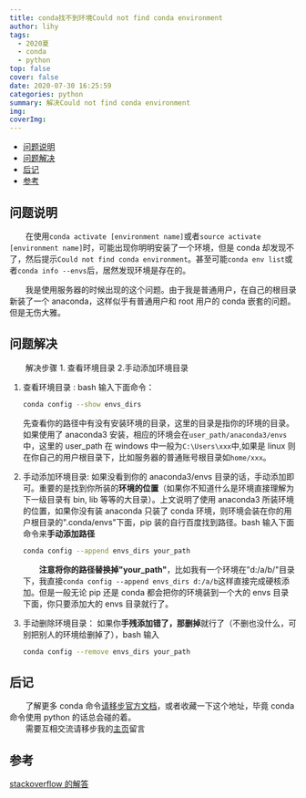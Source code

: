 ```yaml
---
title: conda找不到环境Could not find conda environment
author: lihy
tags:
  - 2020夏
  - conda
  - python
top: false
cover: false
date: 2020-07-30 16:25:59
categories: python
summary: 解决Could not find conda environment
img:
coverImg:
---
```

<!-- TOC -->

- [问题说明](#问题说明)
- [问题解决](#问题解决)
- [后记](#后记)
- [参考](#参考)

<!-- /TOC -->
## 问题说明

&emsp;&emsp;在使用`conda activate [environment name]`或者`source activate [environment name]`时，可能出现你明明安装了一个环境，但是 conda 却发现不了，然后提示`Could not find conda environment`。甚至可能`conda env list`或者`conda info --envs`后，居然发现环境是存在的。

&emsp;&emsp;我是使用服务器的时候出现的这个问题。由于我是普通用户，在自己的根目录新装了一个 anaconda，这样似乎有普通用户和 root 用户的 conda 嵌套的问题。但是无伤大雅。

## 问题解决

&emsp;&emsp;解决步骤 1. 查看环境目录 2.手动添加环境目录

1. 查看环境目录 :
   bash 输入下面命令：

   ```bash
   conda config --show envs_dirs
   ```

   先查看你的路径中有没有安装环境的目录，这里的目录是指你的环境的目录。如果使用了 anaconda3 安装，相应的环境会在`user_path/anaconda3/envs`中，这里的 user_path 在 windows 中一般为`C:\Users\xxx`中,如果是 linux 则在你自己的用户根目录下，比如服务器的普通账号根目录如`home/xxx`。

2. 手动添加环境目录:
   如果没看到你的 anaconda3/envs 目录的话，手动添加即可。重要的是找到你所装的**环境的位置**（如果你不知道什么是环境直接理解为下一级目录有 bin, lib 等等的大目录）。上文说明了使用 anaconda3 所装环境的位置，如果你没有装 anaconda 只装了 conda 环境，则环境会装在你的用户根目录的".conda/envs"下面，pip 装的自行百度找到路径。bash 输入下面命令来**手动添加路径**

   ```bash
   conda config --append envs_dirs your_path
   ```

   &emsp;&emsp;**注意将你的路径替换掉"your_path"**，比如我有一个环境在”d:/a/b/"目录下，我直接`conda config --append envs_dirs d:/a/b`这样直接完成硬核添加。但是一般无论 pip 还是 conda 都会把你的环境装到一个大的 envs 目录下面，你只要添加大的 envs 目录就行了。

3. 手动删除环境目录：
   如果你**手残添加错了，那删掉**就行了（不删也没什么，可别把别人的环境给删掉了），bash 输入

   ```bash
   conda config --remove envs_dirs your_path
   ```

## 后记

&emsp;&emsp;了解更多 conda 命令[请移步官方文档](https://docs.conda.io/projects/conda/en/latest/commands/create.html)，或者收藏一下这个地址，毕竟 conda 命令使用 python 的话总会碰的着。  
&emsp;&emsp;需要互相交流请移步我的[主页](https://njulhy.com)留言

## 参考

[stackoverflow 的解答](https://stackoverflow.com/questions/58369030/could-not-find-conda-environment)

